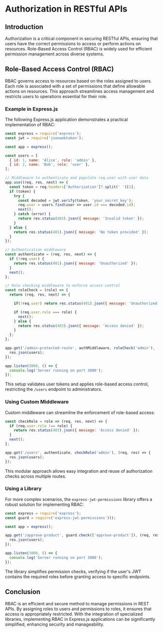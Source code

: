 # Authorization in RESTful APIs

## Introduction

Authorization is a critical component in securing RESTful APIs, ensuring that users have the correct permissions to access or perform actions on resources. Role-Based Access Control (RBAC) is widely used for efficient permission management across diverse systems.

## Role-Based Access Control (RBAC)

RBAC governs access to resources based on the roles assigned to users. Each role is associated with a set of permissions that define allowable actions on resources. This approach streamlines access management and restricts users to operations essential for their role.

### Example in Express.js

The following Express.js application demonstrates a practical implementation of RBAC:

```javascript
const express = require('express');
const jwt = require('jsonwebtoken');

const app = express();

const users = [
  { id: 1, name: 'Alice', role: 'admin' },
  { id: 2, name: 'Bob', role: 'user' },
];

// Middleware to authenticate and populate req.user with user data
app.use((req, res, next) => {
  const token = req.headers['Authorization']?.split(' ')[1];
  if (token) {
    try {
      const decoded = jwt.verify(token, 'your_secret_key');
      req.user = users.find(user => user.id === decoded.id);
      next();
    } catch (error) {
      return res.status(403).json({ message: 'Invalid token' });
    }
  } else {
    return res.status(401).json({ message: 'No token provided' });
  }
});

// Authentication middleware
const authenticate = (req, res, next) => {
  if (!req.user) {
    return res.status(401).json({ message: 'Unauthorized' });
  }
  next();
};

// Role checking middleware to enforce access control
const roleCheck = (role) => {
  return (req, res, next) => {

    if(!req.user) return res.status(401).json({ message: 'Unauthorized' };

    if (req.user.role === role) {
      next();
    } else {
      return res.status(403).json({ message: 'Access denied' });
    }
  };
};

app.get('/admin-protected-route', authMiddleware, roleCheck('admin'), (req, res) => {
  res.json(users);
});

app.listen(3000, () => {
  console.log('Server running on port 3000');
});
```

This setup validates user tokens and applies role-based access control, restricting the `/users` endpoint to administrators.

### Using Custom Middleware

Custom middleware can streamline the enforcement of role-based access:

```javascript
const checkRole = role => (req, res, next) => {
  if (req.user.role !== role) {
    return res.status(403).json({ message: 'Access denied' });
  }
  next();
};

app.get('/users', authenticate, checkRole('admin'), (req, res) => {
  res.json(users);
});
```

This modular approach allows easy integration and reuse of authorization checks across multiple routes.

### Using a Library

For more complex scenarios, the `express-jwt-permissions` library offers a robust solution for implementing RBAC:

```javascript
const express = require('express');
const guard = require('express-jwt-permissions')();

const app = express();

app.get('/approve-product', guard.check(['approve-product']), (req, res) => {
  res.json(users);
});

app.listen(3000, () => {
  console.log('Server running on port 3000');
});
```

The library simplifies permission checks, verifying if the user's JWT contains the required roles before granting access to specific endpoints.

## Conclusion

RBAC is an efficient and secure method to manage permissions in REST APIs. By assigning roles to users and permissions to roles, it ensures that access is appropriately restricted. With the integration of specialized libraries, implementing RBAC in Express.js applications can be significantly simplified, enhancing security and manageability.